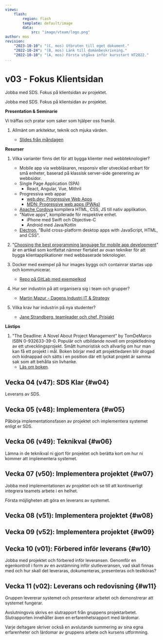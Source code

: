 ```yaml
---
views:
    flash:
        region: flash
        template: default/image
        data:
            src: "image/vteam/logo.png"
author: mos
revision:
    "2023-10-10": "(C, mos) Utbruten till eget dokument."
    "2022-10-24": "(B, mos) Länk till domänbeskrivning."
    "2022-10-10": "(A, mos) Första utgåva inför kursstart HT2022."
...
```

v03 - Fokus Klientsidan
=========================

Jobba med SDS. Fokus på klientsidan av projektet.

<!--stop-->

<!--
TODO

* Tekniker för klientsidan
* Docker

CHANGE

* Uppdatera seminarie slidesen till att bli tydliga delar med en tydlig inriktning. Varje del kan spelas in för sig.
* Projektplanering med GitHub project
* Förbättra/förtydliga slides/fokuset på klientsidans tekniker (gör egen artikel?) Kika lite på vad artikeln från IBM innehåller och gör liknande slidespresentation.
* Fundera på hur lägga upp "industrin och jobba i grupper". kanske skriva en egen artikel om det?
* Förbättra docker-exemplet, inkludera dokumentation.

-->

Jobba med SDS. Fokus på klientsidan av projektet.

**Presentation & Seminarie**

Vi träffas och pratar som saker som hjälper oss framåt.

1. Allmänt om arkitektur, teknik och mjuka värden.

    * [Slides från måndagen](https://dbwebb-se.github.io/pattern/lecture/L03-seminar/slide2.html)

**Resurser**

1. Vilka varianter finns det för att bygga klienter med webbteknologier?
    * Mobile app via webbläsaren, responsiv eller utvecklad enbart för små enheter, baserad på klassisk server-side generering av webbsidor.
    * Single Page Application (SPA)
        * React, Angular, Vue, Mithril
    * Progressiva web appar
        * [web.dev: Progressive Web Apps](https://web.dev/progressive-web-apps/)
        * [MDN: Progressive web apps (PWAs)](https://developer.mozilla.org/en-US/docs/Web/Progressive_web_apps)
    * [Apache Cordova](https://cordova.apache.org/) kompilera HTML, CSS, JS till nativ applikation.
    * "Native apps", kompilerade för respektive enhet.
        * iPhone med Swift och Objective-C
        * Android med Java/Kotlin
    * [Electron](https://www.electronjs.org/), "Build cross-platform desktop apps with JavaScript, HTML, and CSS".

1. "[Choosing the best programming language for mobile app development](https://developer.ibm.com/articles/choosing-the-best-programming-language-for-mobile-app-development/)" är en artikel som kortfattat nämner flertalet av ovan tekniker för att bygga klientapplikationer med webbaserade teknologier.

1. Docker med exempel på hur images byggs och containrar startas upp och kommunicerar.
    * [Repo på GitLab med exempelkod](https://gitlab.com/mikael-roos/docker)

1. Hur ser industrin på att organisera sig i team och grupper?
    * [Martin Mazur - Dagens Industri IT & Strategy](https://www.linkedin.com/feed/update/urn:li:activity:6861311477781970944/)

1. Vilka krav har industrin på nya studenter?
    * [Jane Strandberg, teamleader och chef, Prisjakt](https://gist.github.com/mosbth/76a4d7a503e45692d28c4c0dcd029703)

**Lästips**

1. "The Deadline: A Novel About Project Management" by TomDeMarco ISBN 0-932633-39-0. Populär och utbildande novell om projektledning av ett utvecklingsprojekt. Smått humoristisk och allvarlig om hur man kan få ett projekt i mål. Boken börjar med att projektledaren blir drogad och kidnappad och sätts i en position där ett lyckat projekt är samma sak som att behålla sin livhanke.
    * [Läs om boken](https://wiki.c2.com/?TheDeadline).



Vecka 04 (v47): SDS Klar  {#w04}
-------------------------

Leverans av SDS.

<!--
TODO

* Kika gamla SDS:er
* Projektplanering med GitHub project
* x10 och x1
* Individuell reflektion över arbetet så här långt samt se vilken plats man själv tar i projektet.
    * Fundera på om det är något man vill ändra för resten av projektet.
* Riskanalys


Frågor till näringslivet.

* 10x, kan ni se det hända ute hos er?
* ViLken teknik jobbar ni med och vad ser ni som intressant teknik närmaste kommande åren?
* Juniora programmerare, vad ser ni som de kan förbättra? 

Om 10x
* Individual Productivity Variation in Software Development
* Origins of 10X - How Valid is the Underlying Research?

1. "[A good programmer can be as 10X times more productive than a mediocre one](https://softwareengineering.stackexchange.com/questions/179616/a-good-programmer-can-be-as-10x-times-more-productive-than-a-mediocre-one)"

    * [Individual Productivity Variation in Software Development](https://www.construx.com/blog/productivity-variations-among-software-developers-and-teams-the-origin-of-10x/)
    * [Origins of 10X - How Valid is the Underlying Research?](https://www.construx.com/blog/the-origins-of-10x-how-valid-is-the-underlying-research/)

-->

<!--
Torsdagen i vecka 2 hade vi en session om riskanalys av projektet som också spelades in.

* [Riskanalysdokumentet](https://docs.google.com/spreadsheets/d/1jqmyl1bKGc7La81MfwGVY0JqVPmopM0oG9s8-gCGEkc/edit?usp=sharing)
* [Zoom-sessionen om riskerna](https://youtu.be/r-c7ETb80M0)
-->

<!--
Vad vill näringslivet att vi skall kunna när vi kommer ut? Vilket behov upplever de att de har av programmerare och vilka krav ställer de på nyanställda? Mikael har pratat med gamla studenter och samlat ihop vad de anser vara viktigt.

[Teknisk studie i OAuth](https://github.com/mosbth/oauth-tec-study/blob/main/OAuth_Technical_Study.md). Hur sprider man denna typen av kunskap i en arbetsgrupp och mellan grupper?

Automatisera tester och byggen med byggtjänster och tjänster för kodkvalitet.

(Docker, docker-compose, en miljö för test och utveckling.)

**Torsdag**

-->



Vecka 05 (v48): Implementera {#w05}
-------------------------

Påbörja implementationsfasen av projektet och implementera systemet enligt er SDS.

<!--
TODO

* Skippa måndagen, ersätt med "snygg kod föreläsningar.

Vi hade en kort generell avstämning av läget, allt verkar så här långt "se bra ut". Det dyker inte upp så många frågor.

Man kan nu boka in en tid för att leverera i december och vi fortsätter med korta träffar på måndagar och torsdagar inleds med en timme öppet hus för frågor och därefter kan man boka in gruppvis diskussioner.

(Övriga diskussioner kring implementationen av systemet, eventuellt justeringar av kraven.)

(Hur simulerar man ett system i drift?)

https://dbwebb.se/kunskap/gps-och-karta


Denna veckan blir det ingen Q&A session, istället finns det två videor/föreläsningar att titta på och en liten mini-uppgift som gäller att besvara frågan.

> "Vad innebär "vacker kod" och är det något vi kan applicera i vårt projekt?"

1. Video 1 "[The concept of Good and Clean Code](https://www.youtube.com/watch?v=drkATTaqEiw)"
1. Video 2 "[Software philosophies and principles](https://www.youtube.com/watch?v=xLCHREF5I-I)"

Mini-uppgiften löser du i 'Reflektera över "Good and Clean Code"'.

-->



Vecka 06 (v49): Teknikval {#w06}
-------------------------

Lämna in de teknikval ni gjort för projektet och berätta kort om hur ni kommer att implementera systemet.



Vecka 07 (v50): Implementera projektet {#w07}
-------------------------

Jobba med implementationen av projektet och se till att kontinuerligt integrera teamets arbete i en helhet.

Första möjligheten att göra en leverans av systemet.



Vecka 08 (v51): Implementera projektet {#w08}
-------------------------


Vecka 09 (v52): Implementera projektet {#w09}
-------------------------


Vecka 10 (v01): Förbered inför leverans {#w10}
-------------------------

Jobba med projektet och förbered inför leveransen. Genomför en egenkontroll i form av en avstämning inför slutleveransen, vad skall finnas med och hur skall det leveraras, dokumenteras, presenteras och testköras?



Vecka 11 (v02): Leverans och redovisning {#w11}
-------------------------

Gruppen levererar systemet och presenterar arbetet och demonstrerar att systemet fungerar.

Avslutningsvis skrivs en slutrapport från gruppens projektarbetet. Slutrapporten innehåller även en erfarenhetsrapport med lärdomar.

Varje deltagare skriver också en avslutande summering av sina egna erfarenheter och lärdomar av gruppens arbete och kursens utformning.

<!-- Vad gjorde vi bra och vad kan vi göra bättre nästa gång samt fem viktiga tips (tekniska tips och grupptips) till grupperna som går detta projekt nästa år -->



<!--
* Påvisa goda kunskaper i att designa större applikationer och system inom webbteknologier genom att skriftligen beskriva och sammanfatta arkitekturen för systemet.
* Påvisa goda kunskaper att jobba i en grupp och aktivt delta i gruppens löpande arbete samt inse olika kriterier som kan ge en hälsosam grupp.

* Utifrån en större kravspecifikation kunna designa, utveckla och leverera ett komplett och fungerande system där möjlighet till olika prioriteringar medges.
* Visa mycket god förmåga att skapa kod som kan betraktas som ”god och snygg kod” genom att använda filosofier, tester och analysverktyg som hjälper att skapa en bild av det som kan vara "god kod".

* Självständigt och i grupp kritiskt kunna utvärdera och analysera sin tekniska lösning och de
prioriteringar som ledde fram till den.
* Självständigt och i grupp reflektera över de byggstenar som gör en god och hälsosam grupp och
grupparbete.
-->